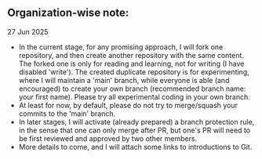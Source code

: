 ## Organization-wise note:

27 Jun 2025
- In the current stage, for any promising approach, I will fork one repository, and then create another repository with the same content. The forked one is only for reading and learning, not for writing (I have disabled 'write'). The created duplicate repository is for experimenting, where I will maintain a 'main' branch, while everyone is able (and encouraged) to create your own branch (recommended branch name: your first name). Please try all experimental coding in your own branch.
- At least for now, by default, please do not try to merge/squash your commits to the 'main' branch.
- In later stages, I will activate (already prepared) a branch protection rule, in the sense that one can only merge after PR, but one's PR will need to be first reviewed and approved by two other members.
- More details to come, and I will attach some links to introductions to Git.

